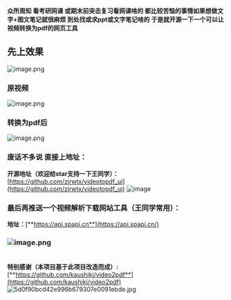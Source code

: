 **众所周知 看考研网课 或期末前突击复习看网课啥的 都比较苦恼的事情如果想做文字+图文笔记就很麻烦 到处找或求ppt或文字笔记啥的 于是就开源一下一个可以让视频转换为pdf的网页工具**

<a name="GNI4E"></a>
## 先上效果
![image.png](https://cdn.nlark.com/yuque/0/2023/png/22859856/1695052000364-73fda4c4-58dc-4af7-849a-9086f5219a79.png#averageHue=%23111721&clientId=u7931e213-9faa-4&from=paste&height=627&id=u80599a75&originHeight=941&originWidth=1908&originalType=binary&ratio=1.5&rotation=0&showTitle=false&size=110264&status=done&style=none&taskId=ufe0d03b7-2226-44b5-b454-6f910cda33f&title=&width=1272)
<a name="FNMNx"></a>
### 原视频
![image.png](https://cdn.nlark.com/yuque/0/2023/png/22859856/1695051361316-bb40e5e1-a602-4d2f-a9bb-0a72a1a310c5.png#averageHue=%23415b52&clientId=u7931e213-9faa-4&from=paste&height=720&id=ufd1399a3&originHeight=1080&originWidth=1920&originalType=binary&ratio=1.5&rotation=0&showTitle=false&size=353599&status=done&style=none&taskId=u99da585e-59bc-46a8-b6d3-7f1d14327c6&title=&width=1280)


<a name="V3SEc"></a>
### 转换为pdf后
![image.png](https://cdn.nlark.com/yuque/0/2023/png/22859856/1695051333028-1c27406e-87f3-4d00-b63b-ae0b03ae045d.png#averageHue=%237c7f45&clientId=u7931e213-9faa-4&from=paste&height=2412&id=u180dc5d1&originHeight=3618&originWidth=1902&originalType=binary&ratio=1.5&rotation=0&showTitle=false&size=2729539&status=done&style=none&taskId=u67a153e6-6908-4f61-9b35-aedb3324c8c&title=&width=1268)


<a name="SP3dc"></a>
### 废话不多说 直接上地址：

**开源地址（欢迎给star支持一下王同学）：**[https://github.com/zjrwtx/videotopdf_ui](https://github.com/zjrwtx/videotopdf_ui)
![image](https://github.com/zjrwtx/videotopdf_ui/assets/86822589/da4e0b1c-3d97-480d-b559-9fdd19a2628d)



<a name="Y2V7I"></a>
### 最后再推送一个视频解析下载网站工具（王同学常用）：
**地址：**[**https://api.spapi.cn**](https://api.spapi.cn/)
<a name="MaS4q"></a>
### ![image.png](https://cdn.nlark.com/yuque/0/2023/png/22859856/1695051487592-63ae2bb1-ed22-4693-986f-c4afa94feb11.png#averageHue=%23f5f5f4&clientId=u7931e213-9faa-4&from=paste&height=627&id=u72a57eef&originHeight=941&originWidth=1908&originalType=binary&ratio=1.5&rotation=0&showTitle=false&size=169817&status=done&style=none&taskId=u44194947-38e4-4773-833e-9025e19a4c9&title=&width=1272)<br /><br />
**特别感谢（本项目基于此项目改造而成）:**[**https://github.com/kaushikj/video2pdf**](https://github.com/kaushikj/video2pdf)<br />![5d0f90bcd42e996b679307e0091ebde.jpg](https://cdn.nlark.com/yuque/0/2023/jpeg/22859856/1695052035159-dd180b8a-ea44-47b4-912a-93b3d12a8753.jpeg#averageHue=%23d9d9d9&clientId=u7931e213-9faa-4&from=paste&height=389&id=u5a08f9b6&originHeight=1296&originWidth=950&originalType=binary&ratio=1.5&rotation=0&showTitle=false&size=112057&status=done&style=none&taskId=u23c601bf-a76f-4142-a570-c1f213c40be&title=&width=285.3333740234375)

